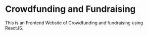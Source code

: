 # Crowdfunding and Fundraising

 
This is an Frontend Website of Crowdfunding and fundraising using ReactJS.
